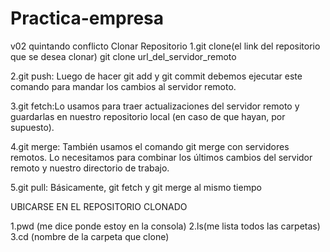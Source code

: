 # Practica-empresa
v02
quintando conflicto
Clonar Repositorio
1.git clone(el link del repositorio que se desea clonar)
git clone url_del_servidor_remoto

2.git push: Luego de hacer git add y git commit debemos ejecutar este comando para mandar los cambios al servidor remoto.

3.git fetch:Lo usamos para traer actualizaciones del servidor remoto y guardarlas en nuestro repositorio local (en caso de que hayan, por supuesto).

4.git merge: También usamos el comando git merge con servidores remotos. Lo necesitamos para combinar los últimos cambios del servidor remoto y nuestro directorio de trabajo.

5.git pull: Básicamente, git fetch y git merge al mismo tiempo

UBICARSE EN EL REPOSITORIO CLONADO

1.pwd (me dice ponde estoy en la consola)
2.ls(me lista todos las carpetas)
3.cd (nombre de la carpeta que clone)